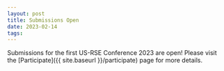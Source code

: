 ```yaml
---
layout: post
title: Submissions Open
date: 2023-02-14
tags:
---
```


Submissions for the first US-RSE Conference 2023 are open! Please visit
the [Participate]({{ site.baseurl }}/participate) page for more details.